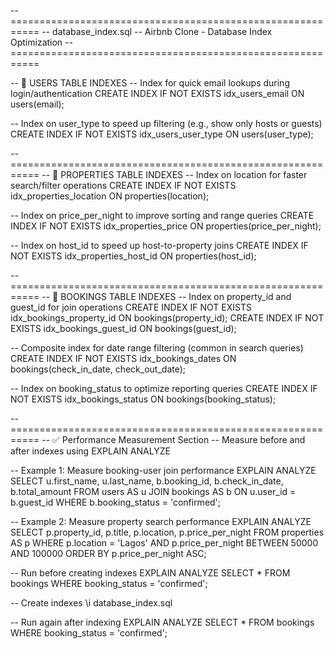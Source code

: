-- ===========================================================
-- database_index.sql
-- Airbnb Clone - Database Index Optimization
-- ===========================================================

-- 🧩 USERS TABLE INDEXES
-- Index for quick email lookups during login/authentication
CREATE INDEX IF NOT EXISTS idx_users_email ON users(email);

-- Index on user_type to speed up filtering (e.g., show only hosts or guests)
CREATE INDEX IF NOT EXISTS idx_users_user_type ON users(user_type);

-- ===========================================================
-- 🧩 PROPERTIES TABLE INDEXES
-- Index on location for faster search/filter operations
CREATE INDEX IF NOT EXISTS idx_properties_location ON properties(location);

-- Index on price_per_night to improve sorting and range queries
CREATE INDEX IF NOT EXISTS idx_properties_price ON properties(price_per_night);

-- Index on host_id to speed up host-to-property joins
CREATE INDEX IF NOT EXISTS idx_properties_host_id ON properties(host_id);

-- ===========================================================
-- 🧩 BOOKINGS TABLE INDEXES
-- Index on property_id and guest_id for join operations
CREATE INDEX IF NOT EXISTS idx_bookings_property_id ON bookings(property_id);
CREATE INDEX IF NOT EXISTS idx_bookings_guest_id ON bookings(guest_id);

-- Composite index for date range filtering (common in search queries)
CREATE INDEX IF NOT EXISTS idx_bookings_dates ON bookings(check_in_date, check_out_date);

-- Index on booking_status to optimize reporting queries
CREATE INDEX IF NOT EXISTS idx_bookings_status ON bookings(booking_status);

-- ===========================================================
-- ✅ Performance Measurement Section
-- Measure before and after indexes using EXPLAIN ANALYZE

-- Example 1: Measure booking-user join performance
EXPLAIN ANALYZE
SELECT u.first_name, u.last_name, b.booking_id, b.check_in_date, b.total_amount
FROM users AS u
JOIN bookings AS b ON u.user_id = b.guest_id
WHERE b.booking_status = 'confirmed';

-- Example 2: Measure property search performance
EXPLAIN ANALYZE
SELECT p.property_id, p.title, p.location, p.price_per_night
FROM properties AS p
WHERE p.location = 'Lagos' AND p.price_per_night BETWEEN 50000 AND 100000
ORDER BY p.price_per_night ASC;

-- Run before creating indexes
EXPLAIN ANALYZE
SELECT * FROM bookings WHERE booking_status = 'confirmed';

-- Create indexes
\i database_index.sql

-- Run again after indexing
EXPLAIN ANALYZE
SELECT * FROM bookings WHERE booking_status = 'confirmed';
